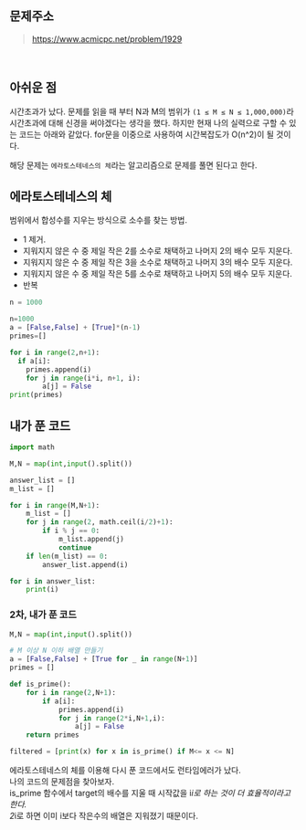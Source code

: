 ## 문제주소

> https://www.acmicpc.net/problem/1929

</br>

## 아쉬운 점

시간초과가 났다. 문제를 읽을 때 부터 N과 M의 범위가 `(1 ≤ M ≤ N ≤ 1,000,000)`라 시간초과에 대해 신경을 써야겠다는 생각을 했다. 하지만 현재 나의 실력으로 구할 수 있는 코드는 아래와 같았다. for문을 이중으로 사용하여 시간복잡도가 O(n^2)이 될 것이다.

해당 문제는 `에라토스테네스의 체`라는 알고리즘으로 문제를 풀면 된다고 한다.

## 에라토스테네스의 체

범위에서 합성수를 지우는 방식으로 소수를 찾는 방법.

- 1 제거.
- 지워지지 않은 수 중 제일 작은 2를 소수로 채택하고 나머지 2의 배수 모두 지운다.
- 지워지지 않은 수 중 제일 작은 3을 소수로 채택하고 나머지 3의 배수 모두 지운다.
- 지워지지 않은 수 중 제일 작은 5를 소수로 채택하고 나머지 5의 배수 모두 지운다.
- 반복

```py
n = 1000

n=1000
a = [False,False] + [True]*(n-1)
primes=[]

for i in range(2,n+1):
  if a[i]:
    primes.append(i)
    for j in range(i*i, n+1, i):
        a[j] = False
print(primes)

```

## 내가 푼 코드

```py
import math

M,N = map(int,input().split())

answer_list = []
m_list = []

for i in range(M,N+1):
    m_list = []
    for j in range(2, math.ceil(i/2)+1):
        if i % j == 0:
            m_list.append(j)
            continue
    if len(m_list) == 0:
        answer_list.append(i)

for i in answer_list:
    print(i)
```

### 2차, 내가 푼 코드

```py
M,N = map(int,input().split())

# M 이상 N 이하 배열 만들기
a = [False,False] + [True for _ in range(N+1)]
primes = []

def is_prime():
    for i in range(2,N+1):
        if a[i]:
            primes.append(i)
            for j in range(2*i,N+1,i):
                a[j] = False
    return primes

filtered = [print(x) for x in is_prime() if M<= x <= N]
```

에라토스테네스의 체를 이용해 다시 푼 코드에서도 런타임에러가 났다.  
나의 코드의 문제점을 찾아보자.  
is_prime 함수에서 target의 배수를 지울 때 시작값을 i*i로 하는 것이 더 효율적이라고 한다.  
2*i로 하면 이미 i보다 작은수의 배열은 지워졌기 때문이다.
